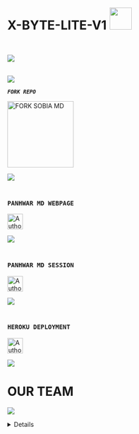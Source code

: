 <h1> X-BYTE-LITE-V1 <img src="https://raw.githubusercontent.com/HyHamza/HyHamza/main/Images/BYTE-MD-LITE.jpeg" width="50"> </h1>

<br>

<img align="center" height="auto"
src="https://cardivo.vercel.app/api?name=PANHWAR%20MD&description=A%20PAKISTANI%20BEST%20AND%20FASTEST%20WHATSAPP%20BOT%20BY%20UD%20TEAM&image=https://raw.githubusercontent.com/HyHamza/HyHamza/main/Images/BYTE-MD-LITE.jpeg?v=4&backgroundColor=%23ecf0f1&github=Hyhamza&pattern=leaf&colorPattern=%23eaeaea"/>

<br>
<a><img src='https://i.imgur.com/LyHic3i.gif'/></a>

***`FORK REPO`***

  <a href="https://github.com/Panhwar110/Panhwar-MD/fork"><img src="https://img.shields.io/badge/Fork%20Create-black?style=for-the-badge&logo=github" alt="FORK SOBIA MD" width="150"></a>


<a><img src='https://i.imgur.com/LyHic3i.gif'/></a>

### <br> `PANHWAR MD WEBPAGE`
<p align="left">
<a href="https://webpair-mega-1.onrender.com"><img height= "35" title="Author" src="https://img.shields.io/badge/WebPage-black?style=for-the-badge&logo=google"></a>
<p/>
<a><img src='https://i.imgur.com/LyHic3i.gif'/></a>

### <br> `PANHWAR MD SESSION`
<p align="left">
<a href="https://express-pairing-code2-1.onrender.com"><img height= "35" title="Author" src="https://img.shields.io/badge/Session-black?style=for-the-badge&logo=render"></a>
<p/>
<a><img src='https://i.imgur.com/LyHic3i.gif'/></a>

### <br> `HEROKU DEPLOYMENT`
<p align="left">
<a href="https://dashboard.heroku.com/new-app?template=https://github.com/Panhwar110/Panhwar-MD"><img height= "35" title="Author" src="https://img.shields.io/badge/Deploy-purple?style=for-the-badge&logo=heroku"></a>
<p/>
<a><img src='https://i.imgur.com/LyHic3i.gif'/></a>

### <h1>OUR TEAM</h1>
<a><img src='https://i.imgur.com/LyHic3i.gif'/></a>
<details>
<h6>Authors</h6>

<div align="center">
  

| [![PROxANSAR](https://github.com/Panhwar110.png?lenght=50width=50)](https://github.com/Panhwar110) |
|----|
| [ PROxANSAR ](https://github.com/Panhwar110) |
|  _*Owner*_ |
<a><img src='https://i.imgur.com/LyHic3i.gif'/></a>
  </div>

